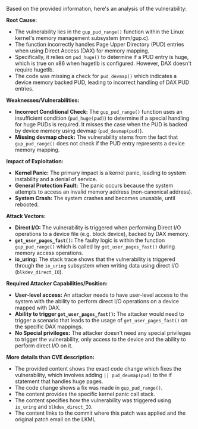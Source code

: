 Based on the provided information, here's an analysis of the vulnerability:

**Root Cause:**

- The vulnerability lies in the `gup_pud_range()` function within the Linux kernel's memory management subsystem (mm/gup.c).
- The function incorrectly handles Page Upper Directory (PUD) entries when using Direct Access (DAX) for memory mapping.
- Specifically, it relies on `pud_huge()` to determine if a PUD entry is huge, which is true on x86 when hugetlb is configured. However, DAX doesn't require hugetlb.
- The code was missing a check for `pud_devmap()` which indicates a device memory backed PUD, leading to incorrect handling of DAX PUD entries.

**Weaknesses/Vulnerabilities:**

- **Incorrect Conditional Check:** The `gup_pud_range()` function uses an insufficient condition (`pud_huge(pud)`) to determine if a special handling for huge PUDs is required. It misses the case when the PUD is backed by device memory using devmap (`pud_devmap(pud)`).
- **Missing devmap check:** The vulnerability stems from the fact that `gup_pud_range()` does not check if the PUD entry represents a device memory mapping.

**Impact of Exploitation:**

- **Kernel Panic:** The primary impact is a kernel panic, leading to system instability and a denial of service.
- **General Protection Fault:** The panic occurs because the system attempts to access an invalid memory address (non-canonical address).
- **System Crash:** The system crashes and becomes unusable, until rebooted.

**Attack Vectors:**

- **Direct I/O:** The vulnerability is triggered when performing Direct I/O operations to a device file (e.g. block device), backed by DAX memory.
- **`get_user_pages_fast()`:** The faulty logic is within the function `gup_pud_range()` which is called by `get_user_pages_fast()` during memory access operations.
- **io_uring:** The stack trace shows that the vulnerability is triggered through the `io_uring` subsystem when writing data using direct I/O (`blkdev_direct_IO`).

**Required Attacker Capabilities/Position:**

- **User-level access:** An attacker needs to have user-level access to the system with the ability to perform direct I/O operations on a device mapped with DAX.
- **Ability to trigger `get_user_pages_fast()`:** The attacker would need to trigger a scenario that leads to the usage of `get_user_pages_fast()` on the specific DAX mappings.
- **No Special privileges:** The attacker doesn't need any special privileges to trigger the vulnerability, only access to the device and the ability to perform direct I/O on it.

**More details than CVE description:**

- The provided content shows the exact code change which fixes the vulnerability, which involves adding `|| pud_devmap(pud)` to the if statement that handles huge pages.
- The code change shows a fix was made in `gup_pud_range()`.
- The content provides the specific kernel panic call stack.
- The content specifies how the vulnerability was triggered using `io_uring` and `blkdev_direct_IO`.
- The content links to the commit where this patch was applied and the original patch email on the LKML